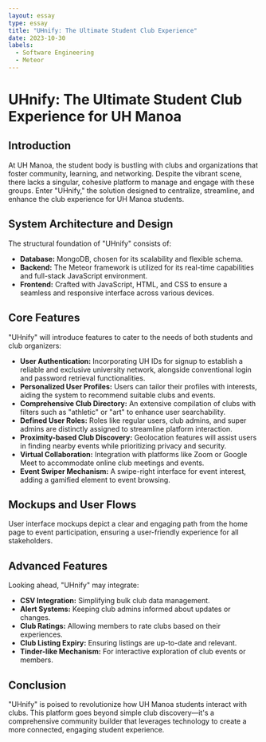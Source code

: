 ```yaml
---
layout: essay
type: essay
title: "UHnify: The Ultimate Student Club Experience"
date: 2023-10-30
labels:
  - Software Engineering
  - Meteor
---
```


# UHnify: The Ultimate Student Club Experience for UH Manoa

## Introduction

At UH Manoa, the student body is bustling with clubs and organizations that foster community, learning, and networking. Despite the vibrant scene, there lacks a singular, cohesive platform to manage and engage with these groups. Enter "UHnify," the solution designed to centralize, streamline, and enhance the club experience for UH Manoa students.

## System Architecture and Design

The structural foundation of "UHnify" consists of:

- **Database:** MongoDB, chosen for its scalability and flexible schema.
- **Backend:** The Meteor framework is utilized for its real-time capabilities and full-stack JavaScript environment.
- **Frontend:** Crafted with JavaScript, HTML, and CSS to ensure a seamless and responsive interface across various devices.

## Core Features

"UHnify" will introduce features to cater to the needs of both students and club organizers:

- **User Authentication:** Incorporating UH IDs for signup to establish a reliable and exclusive university network, alongside conventional login and password retrieval functionalities.
- **Personalized User Profiles:** Users can tailor their profiles with interests, aiding the system to recommend suitable clubs and events.
- **Comprehensive Club Directory:** An extensive compilation of clubs with filters such as "athletic" or "art" to enhance user searchability.
- **Defined User Roles:** Roles like regular users, club admins, and super admins are distinctly assigned to streamline platform interaction.
- **Proximity-based Club Discovery:** Geolocation features will assist users in finding nearby events while prioritizing privacy and security.
- **Virtual Collaboration:** Integration with platforms like Zoom or Google Meet to accommodate online club meetings and events.
- **Event Swiper Mechanism:** A swipe-right interface for event interest, adding a gamified element to event browsing.

## Mockups and User Flows

User interface mockups depict a clear and engaging path from the home page to event participation, ensuring a user-friendly experience for all stakeholders.

## Advanced Features

Looking ahead, "UHnify" may integrate:

- **CSV Integration:** Simplifying bulk club data management.
- **Alert Systems:** Keeping club admins informed about updates or changes.
- **Club Ratings:** Allowing members to rate clubs based on their experiences.
- **Club Listing Expiry:** Ensuring listings are up-to-date and relevant.
- **Tinder-like Mechanism:** For interactive exploration of club events or members.

## Conclusion

"UHnify" is poised to revolutionize how UH Manoa students interact with clubs. This platform goes beyond simple club discovery—it's a comprehensive community builder that leverages technology to create a more connected, engaging student experience.
